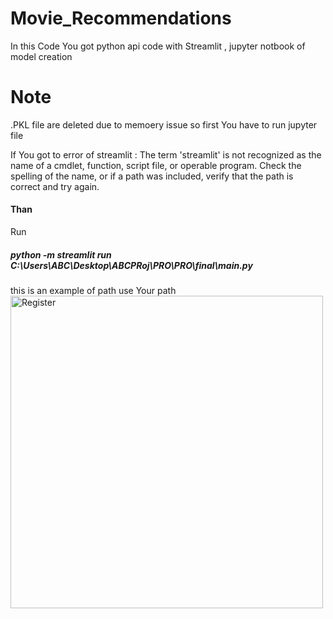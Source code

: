# Movie_Recommendations
In this Code You got python api code with Streamlit  , jupyter notbook of model creation 
# Note
.PKL file are deleted due to memoery issue so first You have to run jupyter file 

If You got to error of streamlit : The term 'streamlit' is not recognized as the name of a cmdlet, function, script file, or operable program. Check the spelling of 
the name, or if a path was included, verify that the path is correct and try again.

<h4>Than</h4> Run <h5>python -m streamlit run C:\Users\ABC\Desktop\ABCPRoj\PRO\PRO\final\main.py</h5>
this is an example of path 
use Your path 

<img src="https://github.com/user-attachments/assets/87fd71eb-d793-4b96-b992-b44d5d700665" width="500" height="auto" alt="Register">

